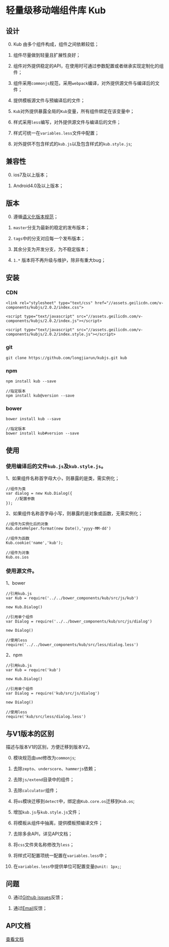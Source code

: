 # 轻量级移动端组件库 Kub

## 设计

0. Kub 由多个组件构成，组件之间依赖较低；

0. 组件尽量做到轻量且扩展性良好；

0. 组件对外提供稳定的API，在使用时可通过参数配置或者继承实现定制化的组件；

0. 组件采用`commonjs`规范，采用`webpack`编译，对外提供源文件与编译后的文件；

0. 提供模板源文件与预编译后的文件；

0. `Kub`对外提供暴露全局的`Kub`变量，所有组件绑定在该变量中；

0. 样式采用`less`编写，对外提供源文件与编译后的文件；

0. 样式可统一在`variables.less`文件中配置；

0. 对外提供不包含样式的`kub.js`以及包含样式的`kub.style.js`;

## 兼容性

0. ios7及以上版本；
    
0. Android4.0及以上版本；

## 版本

0. 遵循[语义化版本规范](http://semver.org/lang/zh-CN/)；

0. `master`分支为最新的稳定的发布版本；

0. `tags`中的分支对应每一个发布版本；

0. 其余分支为开发分支，为不稳定版本；

0. `1.*` 版本将不再升级与维护，除非有重大bug；

## 安装

### CDN

```
<link rel="stylesheet" type="text/css" href="//assets.geilicdn.com/v-components/kubjs/2.0.2/index.css">

<script type="text/javascript" src="//assets.geilicdn.com/v-components/kubjs/2.0.2/index.js"></script>

<script type="text/javascript" src="//assets.geilicdn.com/v-components/kubjs/2.0.2/index.style.js"></script>
```

### git

```
git clone https://github.com/longjiarun/kubjs.git kub
```

### npm

```
npm install kub --save

//指定版本
npm install kub@version --save
```

### bower

```
bower install kub --save

//指定版本
bower install kub#version --save
```

## 使用

### 使用编译后的文件`kub.js`及`kub.style.js`。

1、如果组件名称首字母大小，则暴露的是类，需实例化；

```
//组件为类
var dialog = new Kub.Dialog({
    //配置参数
});
```

2、如果组件名称首字母小写，则暴露的是对象或函数，无需实例化；

```
//组件为实例化后的对象
Kub.dateHelper.format(new Date(),'yyyy-MM-dd')

//组件为函数
Kub.cookie('name','kub');

//组件为对象
Kub.os.ios
```

### 使用源文件。

1、bower

```
//引用kub.js
var Kub = require('../../bower_components/kub/src/js/kub')

new Kub.Dialog()

//引用单个组件
var Dialog = require('../../bower_components/kub/src/js/dialog')

new Dialog()

//使用less
require('../../bower_components/kub/src/less/dialog.less')
```

2、npm

```
//引用kub.js
var Kub = require('kub')

new Kub.Dialog()

//引用单个组件
var Dialog = require('kub/src/js/dialog')

new Dialog()

//使用less
require('kub/src/less/dialog.less')
```

## 与V1版本的区别

描述与版本V1的区别，方便迁移到版本V2。

0. 模块规范由`umd`修改为`commonjs`;

0. 去除`zepto`、`underscore`、`hammerjs`依赖；

0. 去除`js/extend`目录中的组件；

0. 去除`calculator`组件；

0. 将`os`模块迁移到`detect`中，绑定由`Kub.core.os`迁移到`Kub.os`;

0. 增加`kub.js`与`kub.style.js`文件；

0. 将模板从组件中抽离，提供模板预编译文件；

0. 去除多余API，详见API文档；

0. 将`css`文件夹名称修改为`less`；

0. 将样式可配置项统一配置在`variables.less`中；

0. 在`variables.less`中提供单位可配置变量`@unit: 1px;`;

## 问题

0. 通过[Github issues](https://github.com/longjiarun/kubjs/issues)反馈；

0. 通过[Email](mailto:longjiarun@qq.com)反馈；

## API文档

[查看文档](http://h5.weidian.com/v-components/kubjs/docs/v2.0.2/kub.js.html)
